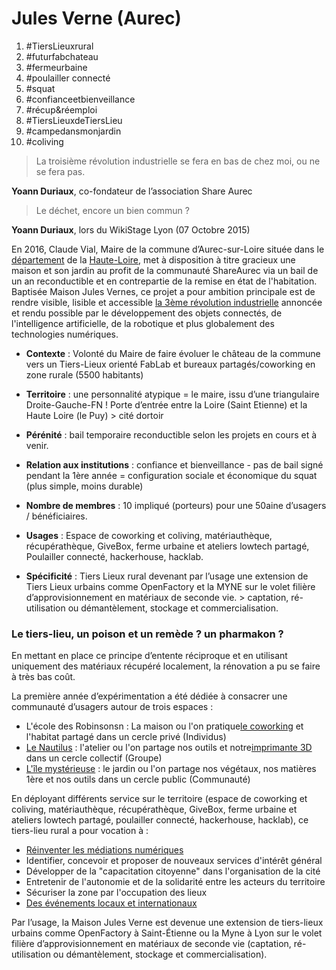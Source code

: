 # Jules Verne \(Aurec\)

1. \#TiersLieuxrural
2. \#futurfabchateau
3. \#fermeurbaine
4. \#poulailler connecté
5. \#squat
6. \#confianceetbienveillance
7. \#récup&réemploi
8. \#TiersLieuxdeTiersLieu
9. \#campedansmonjardin
10. \#coliving

> La troisième révolution industrielle se fera en bas de chez moi, ou ne se fera pas.

**Yoann Duriaux**, co-fondateur de l’association Share Aurec

> Le déchet, encore un bien commun ?

**Yoann Duriaux**, lors du WikiStage Lyon \(07 Octobre 2015\)

En 2016, Claude Vial, Maire de la commune d’Aurec-sur-Loire située dans le [département](https://fr.wikipedia.org/wiki/Département_français) de la [Haute-Loire](https://fr.wikipedia.org/wiki/Haute-Loire), met à disposition à titre gracieux une maison et son jardin au profit de la communauté ShareAurec via un bail de un an reconductible et en contrepartie de la remise en état de l'habitation. Baptisée Maison Jules Vernes, ce projet a pour ambition principale est de rendre visible, lisible et accessible [la 3ème révolution industrielle](https://fr.wikipedia.org/wiki/Troisième_révolution_industrielle) annoncée et rendu possible par le développement des objets connectés, de l'intelligence artificielle, de la robotique et plus globalement des technologies numériques.

* **Contexte** : Volonté du Maire de faire évoluer le château de la commune vers un Tiers-Lieux orienté FabLab et bureaux partagés/coworking en zone rurale \(5500 habitants\)

* **Territoire** : une personnalité atypique = le maire, issu d’une triangulaire Droite-Gauche-FN ! Porte d’entrée entre la Loire \(Saint Etienne\) et la Haute Loire \(le Puy\) &gt; cité dortoir

* **Pérénité** : bail temporaire reconductible selon les projets en cours et à venir.

* **Relation aux institutions** : confiance et bienveillance - pas de bail signé pendant la 1ère année = configuration sociale et économique du squat \(plus simple, moins durable\)

* **Nombre de membres** : 10 impliqué \(porteurs\) pour une 50aine d’usagers / bénéficiaires.

* **Usages** : Espace de coworking et coliving, matériauthèque, récupérathèque, GiveBox, ferme urbaine et ateliers lowtech partagé, Poulailler connecté, hackerhouse, hacklab.

* **Spécificité** : Tiers Lieux rural devenant par l’usage une extension de Tiers Lieux urbains comme OpenFactory et la MYNE sur le volet filière d’approvisionnement en matériaux de seconde vie. &gt; captation, ré-utilisation ou démantèlement, stockage et commercialisation.

### **Le tiers-lieu, un poison et un remède ? un pharmakon ?**

En mettant en place ce principe d’entente réciproque et en utilisant uniquement des matériaux récupéré localement, la rénovation a pu se faire à très bas coût.

La première année d’expérimentation a été dédiée à consacrer une communauté d’usagers autour de trois espaces :

* L'école des Robinsonsn : La maison ou l'on pratique[le coworking](http://movilab.org/index.php?title=Le_coworking) et l'habitat partagé dans un cercle privé \(Individus\)
* [Le Nautilus](http://movilab.org/index.php?title=Le_Nautilus) : l'atelier ou l'on partage nos outils et notre[imprimante 3D](http://movilab.org/index.php?title=RepRap_Mondrian) dans un cercle collectif \(Groupe\)
* [L'île mystérieuse](http://movilab.org/index.php?title=L'île_mystérieuse) : le jardin ou l'on partage nos végétaux, nos matières 1ère et nos outils dans un cercle public \(Communauté\)

En déployant différents service sur le territoire \(espace de coworking et coliving, matériauthèque, récupérathèque, GiveBox, ferme urbaine et ateliers lowtech partagé, poulailler connecté, hackerhouse, hacklab\), ce tiers-lieu rural a pour vocation à :

* [Réinventer les médiations numériques](http://movilab.org/index.php?title=Réinventer_les_médiations_numériques)
* Identifier, concevoir et proposer de nouveaux services d'intérêt général
* Développer de la "capacitation citoyenne" dans l'organisation de la cité
* Entretenir de l'autonomie et de la solidarité entre les acteurs du territoire
* Sécuriser la zone par l'occupation des lieux
* [Des événements locaux et internationaux](http://movilab.org/index.php?title=Catégorie:Événements)

Par l’usage, la Maison Jules Verne est devenue une extension de tiers-lieux urbains comme OpenFactory à Saint-Étienne ou la Myne à Lyon sur le volet filière d’approvisionnement en matériaux de seconde vie \(captation, ré-utilisation ou démantèlement, stockage et commercialisation\).

